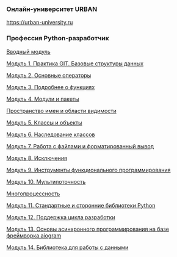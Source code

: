 ### Онлайн-университет URBAN
https://urban-university.ru

### Профессия Python-разработчик

<a href="https://github.com/VladimirChukavin/urban_university_python/tree/master/module_0">Вводный модуль</a>

<a href="https://github.com/VladimirChukavin/urban_university_python/tree/master/module_1">Модуль 1. Практика GIT. Базовые структуры данных</a>

<a href="https://github.com/VladimirChukavin/urban_university_python/tree/master/module_2">Модуль 2. Основные операторы</a>

<a href="https://github.com/VladimirChukavin/urban_university_python/tree/master/module_3">Модуль 3. Подробнее о функциях</a>

<a href="https://github.com/VladimirChukavin/urban_university_python/tree/master/module_4">Модуль 4. Модули и пакеты</a>

<a href="https://github.com/VladimirChukavin/urban_university_python/tree/master/module_4_5">Пространство имен и области видимости</a>

<a href="https://github.com/VladimirChukavin/urban_university_python/tree/master/module_5">Модуль 5. Классы и объекты</a>

<a href="https://github.com/VladimirChukavin/urban_university_python/tree/master/module_6">Модуль 6. Наследование классов</a>

<a href="https://github.com/VladimirChukavin/urban_university_python/tree/master/module_7">Модуль 7. Работа с файлами и форматированный вывод</a>

<a href="https://github.com/VladimirChukavin/urban_university_python/tree/master/module_8">Модуль 8. Исключения</a>

<a href="https://github.com/VladimirChukavin/urban_university_python/tree/master/module_9">Модуль 9. Инструменты функционального программирования</a>

<a href="https://github.com/VladimirChukavin/urban_university_python/tree/master/module_10">Модуль 10. Мультипоточность</a>

<a href="https://github.com/VladimirChukavin/urban_university_python/tree/master/module_10_11">Многопроцессность</a>

<a href="https://github.com/VladimirChukavin/urban_university_python/tree/master/module_11">Модуль 11. Стандартные и сторонние библиотеки Python</a>

<a href="https://github.com/VladimirChukavin/urban_university_python/tree/master/module_12">Модуль 12. Поддержка цикла разработки</a>

<a href="https://github.com/VladimirChukavin/urban_university_python/tree/master/module_13">Модуль 13. Основы асинхронного программирования на базе фреймворка aiogram</a>

<a href="https://github.com/VladimirChukavin/urban_university_python/tree/master/module_14">Модуль 14. Библиотека для работы с данными</a>
